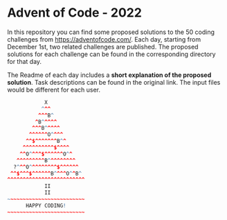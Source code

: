 # Advent of Code - 2022

In this repository you can find some proposed solutions to the 50 coding challenges from https://adventofcode.com/. Each day, starting from December 1st, two related challenges are published. The proposed solutions for each challenge can be found in the corresponding directory for that day.

The Readme of each day includes a **short explanation of the proposed solution**. Task descriptions can be found in the original link. The input files would be different for each user.


```R
            X
           ^^^
          ^^^B^
         ^B^^^^^
        ^^^B^^^^^
       ^^^^^^O^^^^
      ^^$^^^^^^^B^^
     ^^^^^^^^^^$^^^^
    ^^O^^^^$^^^^^^O^^
   ^^^^^^^^^B^^^^^^^^^
  ?^^^O^^^^^^^^^$^^^^^^
 ^^$^^^$^^^^^^B^^^^O^^B^
^^^^^^^^^^^^^^^^^^^^^^^^^
            II
            II
~~~~~~~~~~~~~~~~~~~~~~~~~
      HAPPY CODING!
~~~~~~~~~~~~~~~~~~~~~~~~~
```
